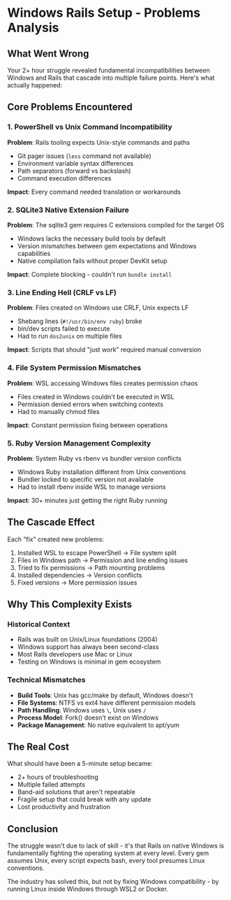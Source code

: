 # Windows Rails Setup - Problems Analysis

## What Went Wrong

Your 2+ hour struggle revealed fundamental incompatibilities between Windows and Rails that cascade into multiple failure points. Here's what actually happened:

## Core Problems Encountered

### 1. PowerShell vs Unix Command Incompatibility
**Problem**: Rails tooling expects Unix-style commands and paths
- Git pager issues (`less` command not available)
- Environment variable syntax differences
- Path separators (forward vs backslash)
- Command execution differences

**Impact**: Every command needed translation or workarounds

### 2. SQLite3 Native Extension Failure
**Problem**: The sqlite3 gem requires C extensions compiled for the target OS
- Windows lacks the necessary build tools by default
- Version mismatches between gem expectations and Windows capabilities
- Native compilation fails without proper DevKit setup

**Impact**: Complete blocking - couldn't run `bundle install`

### 3. Line Ending Hell (CRLF vs LF)
**Problem**: Files created on Windows use CRLF, Unix expects LF
- Shebang lines (`#!/usr/bin/env ruby`) broke
- bin/dev scripts failed to execute
- Had to run `dos2unix` on multiple files

**Impact**: Scripts that should "just work" required manual conversion

### 4. File System Permission Mismatches
**Problem**: WSL accessing Windows files creates permission chaos
- Files created in Windows couldn't be executed in WSL
- Permission denied errors when switching contexts
- Had to manually chmod files

**Impact**: Constant permission fixing between operations

### 5. Ruby Version Management Complexity
**Problem**: System Ruby vs rbenv vs bundler version conflicts
- Windows Ruby installation different from Unix conventions
- Bundler locked to specific version not available
- Had to install rbenv inside WSL to manage versions

**Impact**: 30+ minutes just getting the right Ruby running

## The Cascade Effect

Each "fix" created new problems:
1. Installed WSL to escape PowerShell → File system split
2. Files in Windows path → Permission and line ending issues
3. Tried to fix permissions → Path mounting problems
4. Installed dependencies → Version conflicts
5. Fixed versions → More permission issues

## Why This Complexity Exists

### Historical Context
- Rails was built on Unix/Linux foundations (2004)
- Windows support has always been second-class
- Most Rails developers use Mac or Linux
- Testing on Windows is minimal in gem ecosystem

### Technical Mismatches
- **Build Tools**: Unix has gcc/make by default, Windows doesn't
- **File Systems**: NTFS vs ext4 have different permission models
- **Path Handling**: Windows uses `\`, Unix uses `/`
- **Process Model**: Fork() doesn't exist on Windows
- **Package Management**: No native equivalent to apt/yum

## The Real Cost

What should have been a 5-minute setup became:
- 2+ hours of troubleshooting
- Multiple failed attempts
- Band-aid solutions that aren't repeatable
- Fragile setup that could break with any update
- Lost productivity and frustration

## Conclusion

The struggle wasn't due to lack of skill - it's that Rails on native Windows is fundamentally fighting the operating system at every level. Every gem assumes Unix, every script expects bash, every tool presumes Linux conventions.

The industry has solved this, but not by fixing Windows compatibility - by running Linux inside Windows through WSL2 or Docker.